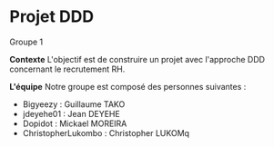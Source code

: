 # Projet DDD

Groupe 1

**Contexte**
L'objectif est de construire un projet avec l'approche DDD concernant le recrutement RH.

**L'équipe**
Notre groupe est composé des personnes suivantes :
- Bigyeezy : Guillaume TAKO
- jdeyehe01 : Jean DEYEHE
- Dopidot : Mickael MOREIRA
- ChristopherLukombo : Christopher LUKOMq